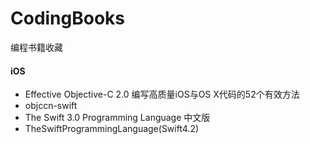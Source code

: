 # CodingBooks
编程书籍收藏

#### iOS 
* Effective Objective-C 2.0 编写高质量iOS与OS X代码的52个有效方法
* objccn-swift
* The Swift 3.0 Programming Language 中文版 
* TheSwiftProgrammingLanguage(Swift4.2)


